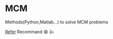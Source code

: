 # MCM
Methods(Python,Matlab...) to solve MCM problems

[Refer](https://www.bilibili.com/video/BV1DW411s7wi)  Recommand 😄 👍

